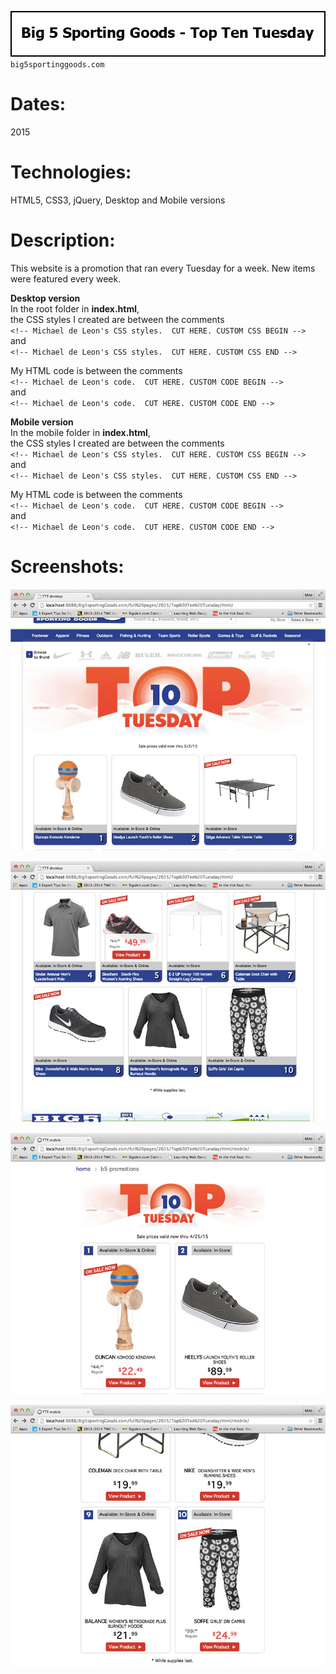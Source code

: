 ![Title](github/github_title_B5t3.gif)  
`big5sportinggoods.com`  

# Dates:  
2015  
# Technologies:  
HTML5, CSS3, jQuery, Desktop and Mobile versions   
# Description:  
This website is a promotion that ran every Tuesday for a week.  New items were featured every week.  

**Desktop version**  
In the root folder in **index.html**,  
the CSS styles I created are between the comments  
`<!-- Michael de Leon's CSS styles.  CUT HERE. CUSTOM CSS BEGIN -->`  
and  
`<!-- Michael de Leon's CSS styles.  CUT HERE. CUSTOM CSS END -->`  

My HTML code is between the comments  
`<!-- Michael de Leon's code.  CUT HERE. CUSTOM CODE BEGIN -->`  
and  
`<!-- Michael de Leon's code.  CUT HERE. CUSTOM CODE END -->`

**Mobile version**  
In the mobile folder in **index.html**,  
the CSS styles I created are between the comments  
`<!-- Michael de Leon's CSS styles.  CUT HERE. CUSTOM CSS BEGIN -->`  
and  
`<!-- Michael de Leon's CSS styles.  CUT HERE. CUSTOM CSS END -->`  

My HTML code is between the comments  
`<!-- Michael de Leon's code.  CUT HERE. CUSTOM CODE BEGIN -->`  
and  
`<!-- Michael de Leon's code.  CUT HERE. CUSTOM CODE END -->`  
# Screenshots:
![Screenshot](github/github_screenshot_B5t3a.jpg)  

![Screenshot](github/github_screenshot_B5t3b.jpg)  

![Screenshot](github/github_screenshot_B5t3c.jpg)  

![Screenshot](github/github_screenshot_B5t3d.jpg)  
